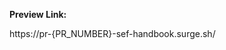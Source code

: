 **Preview Link:**
<!---  This PR will be automatically deployed to surge. -->
<!---  Once you submit the PR, replace "{PR_NUMBER}" with your PR number. ex: https://pr-23-sef-site.handbook.sh/ -->
https://pr-{PR_NUMBER}-sef-handbook.surge.sh/
